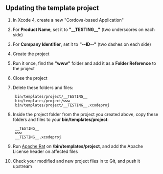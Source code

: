 <!--
#
# Licensed to the Apache Software Foundation (ASF) under one
# or more contributor license agreements.  See the NOTICE file
# distributed with this work for additional information
# regarding copyright ownership.  The ASF licenses this file
# to you under the Apache License, Version 2.0 (the
# "License"); you may not use this file except in compliance
# with the License.  You may obtain a copy of the License at
# 
# http://www.apache.org/licenses/LICENSE-2.0
# 
# Unless required by applicable law or agreed to in writing,
# software distributed under the License is distributed on an
# "AS IS" BASIS, WITHOUT WARRANTIES OR CONDITIONS OF ANY
#  KIND, either express or implied.  See the License for the
# specific language governing permissions and limitations
# under the License.
#
-->

Updating the template project
-----------------------------

1. In Xcode 4, create a new "Cordova-based Application"
2. For **Product Name**, set it to **"\_\_TESTING\_\_"** (two underscores on each side)
3. For **Company Identifier**, set it to **"--ID--"** (two dashes on each side)
4. Create the project
5. Run it once, find the **"www"** folder and add it as a **Folder Reference** to the project
6. Close the project
7. Delete these folders and files:

        bin/templates/project/__TESTING__
        bin/templates/project/www
        bin/templates/project/__TESTING__.xcodeproj

8. Inside the project folder from the project you created above, copy these folders and files to your **bin/templates/project**:

        __TESTING__
        www
        __TESTING__.xcodeproj
       
9. Run [Apache Rat](http://incubator.apache.org/rat/index.html) on **/bin/templates/project**, and add the Apache License header on affected files
10. Check your modified and new project files in to Git, and push it upstream
